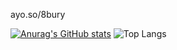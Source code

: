 ayo.so/8bury

[![Anurag's GitHub stats](https://github-readme-stats.vercel.app/api?username=8bury&theme=dracula)](https://github.com/anuraghazra/github-readme-stats)
![Top Langs](https://github-readme-stats.vercel.app/api/top-langs/?username=8bury&layout=compact&theme=dracula)
